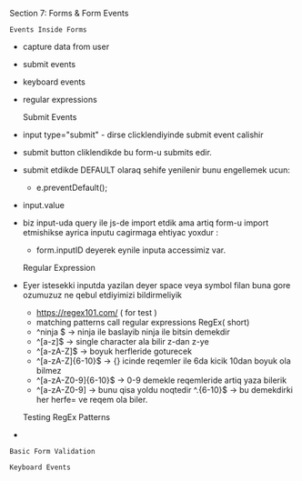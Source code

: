 Section 7: Forms & Form Events

    Events Inside Forms

* capture data from user
* submit events
* keyboard events 
* regular expressions


    Submit Events

* input type="submit" - dirse clicklendiyinde submit event calishir 
* submit button cliklendikde bu form-u submits edir.  
* submit etdikde DEFAULT olaraq sehife yenilenir bunu engellemek ucun:
    * e.preventDefault();
* input.value
* biz input-uda query ile js-de import etdik ama artiq form-u import etmishikse
    ayrica inputu cagirmaga ehtiyac yoxdur :
    * form.inputID deyerek eynile inputa accessimiz var.
    

    Regular Expression

* Eyer istesekki inputda yazilan deyer space veya symbol filan buna gore ozumuzuz
    ne qebul etdiyimizi bildirmeliyik 
    * https://regex101.com/ ( for test )
    * matching patterns call regular expressions RegEx( short) 
    * ^ninja $ -> ninja ile baslayib ninja ile bitsin demekdir   
    * ^[a-z]$ -> single character ala bilir z-dan z-ye
    * ^[a-zA-Z]$ -> boyuk herfleride goturecek 
    * ^[a-zA-Z]{6-10}$ -> {} icinde reqemler ile 6da kicik 10dan boyuk ola bilmez 
    * ^[a-zA-Z0-9]{6-10}$ -> 0-9 demekle reqemleride artiq yaza bilerik
    * ^[a-zA-Z0-9] -> bunu qisa yoldu noqtedir
      ^.{6-10}$ -> bu demekdirki her herfe= ve reqem ola biler.

        
    Testing RegEx Patterns

* 


        
    Basic Form Validation
        
    Keyboard Events
